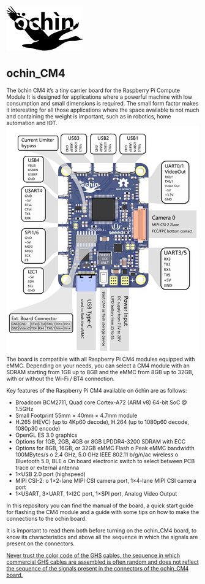 ![Alt text](images/logo.png?raw=true&=200x "ochin_CM4")
# ochin_CM4
The öchìn CM4 it’s a tiny carrier board for the Raspberry Pi Compute Module  It is designed for applications where a powerful machine with low consumption and small dimensions is required. The small form factor makes it interesting for all those applications where the space available is not much and containing the weight is important, such as in robotics, home automation and IOT.
![Alt text](images/ochin_CM4_topDoc.png?raw=true "ochin_CM4")
The board is compatible with all Raspberry Pi CM4 modules equipped with eMMC. Depending on your needs, you can select a CM4 module with an SDRAM starting from 1GB up to 8GB and the eMMC from 8GB up to 32GB, with or without the Wi-Fi / BT4 connection.

Key features of the Raspberry Pi CM4 available on öchìn are as follows:
* Broadcom BCM2711, Quad core Cortex-A72 (ARM v8) 64-bit SoC @ 1.5GHz
* Small Footprint 55mm × 40mm × 4.7mm module
* H.265 (HEVC) (up to 4Kp60 decode), H.264 (up to 1080p60 decode, 1080p30 encode)
* OpenGL ES 3.0 graphics
* Options for 1GB, 2GB, 4GB or 8GB LPDDR4-3200 SDRAM with ECC
* Options for 8GB, 16GB, or 32GB eMMC Flash
o Peak eMMC bandwidth 100MBytes/s
o 2.4 GHz, 5.0 GHz IEEE 802.11 b/g/n/ac wireless
o Bluetooth 5.0, BLE
o On board electronic switch to select between PCB trace or external antenna
* 1×USB 2.0 port (highspeed)
* MIPI CSI-2:
o 1×2-lane MIPI CSI camera port, 1×4-lane MIPI CSI camera port
* 1×USART, 3×UART, 1×I2C port, 1×SPI port, Analog Video Output

In this repository you can find the manual of the board, a quick start guide for flashing the CM4 module and a guide with some tips on how to make the connections to the ochin board. 

It is important to read them both before turning on the ochin_CM4 board, to know its characteristics and above all the sequence in which the signals are present on the connectors.

<ins>
Never trust the color code of the GHS cables, the sequence in which commercial GHS cables are assembled is often random and does not reflect the sequence of the signals present in the connectors of the ochin_CM4 board.
</ins>